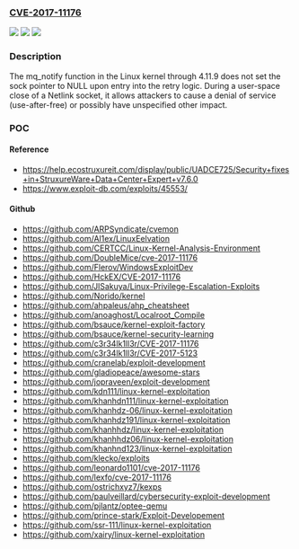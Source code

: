 ### [CVE-2017-11176](https://cve.mitre.org/cgi-bin/cvename.cgi?name=CVE-2017-11176)
![](https://img.shields.io/static/v1?label=Product&message=n%2Fa&color=blue)
![](https://img.shields.io/static/v1?label=Version&message=n%2Fa&color=blue)
![](https://img.shields.io/static/v1?label=Vulnerability&message=n%2Fa&color=brighgreen)

### Description

The mq_notify function in the Linux kernel through 4.11.9 does not set the sock pointer to NULL upon entry into the retry logic. During a user-space close of a Netlink socket, it allows attackers to cause a denial of service (use-after-free) or possibly have unspecified other impact.

### POC

#### Reference
- https://help.ecostruxureit.com/display/public/UADCE725/Security+fixes+in+StruxureWare+Data+Center+Expert+v7.6.0
- https://www.exploit-db.com/exploits/45553/

#### Github
- https://github.com/ARPSyndicate/cvemon
- https://github.com/Al1ex/LinuxEelvation
- https://github.com/CERTCC/Linux-Kernel-Analysis-Environment
- https://github.com/DoubleMice/cve-2017-11176
- https://github.com/Flerov/WindowsExploitDev
- https://github.com/HckEX/CVE-2017-11176
- https://github.com/JlSakuya/Linux-Privilege-Escalation-Exploits
- https://github.com/Norido/kernel
- https://github.com/ahpaleus/ahp_cheatsheet
- https://github.com/anoaghost/Localroot_Compile
- https://github.com/bsauce/kernel-exploit-factory
- https://github.com/bsauce/kernel-security-learning
- https://github.com/c3r34lk1ll3r/CVE-2017-11176
- https://github.com/c3r34lk1ll3r/CVE-2017-5123
- https://github.com/cranelab/exploit-development
- https://github.com/gladiopeace/awesome-stars
- https://github.com/jopraveen/exploit-development
- https://github.com/kdn111/linux-kernel-exploitation
- https://github.com/khanhdn111/linux-kernel-exploitation
- https://github.com/khanhdz-06/linux-kernel-exploitation
- https://github.com/khanhdz191/linux-kernel-exploitation
- https://github.com/khanhhdz/linux-kernel-exploitation
- https://github.com/khanhhdz06/linux-kernel-exploitation
- https://github.com/khanhnd123/linux-kernel-exploitation
- https://github.com/klecko/exploits
- https://github.com/leonardo1101/cve-2017-11176
- https://github.com/lexfo/cve-2017-11176
- https://github.com/ostrichxyz7/kexps
- https://github.com/paulveillard/cybersecurity-exploit-development
- https://github.com/pjlantz/optee-qemu
- https://github.com/prince-stark/Exploit-Developement
- https://github.com/ssr-111/linux-kernel-exploitation
- https://github.com/xairy/linux-kernel-exploitation

